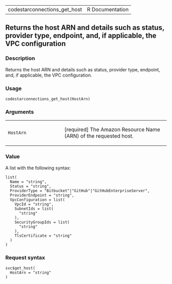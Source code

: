 <table style="width: 100%;">
<tbody>
<tr class="odd">
<td>codestarconnections_get_host</td>
<td style="text-align: right;">R Documentation</td>
</tr>
</tbody>
</table>

## Returns the host ARN and details such as status, provider type, endpoint, and, if applicable, the VPC configuration

### Description

Returns the host ARN and details such as status, provider type,
endpoint, and, if applicable, the VPC configuration.

### Usage

    codestarconnections_get_host(HostArn)

### Arguments

<table>
<colgroup>
<col style="width: 35%" />
<col style="width: 65%" />
</colgroup>
<tbody>
<tr class="odd">
<td><code
id="codestarconnections_get_host_:_HostArn">HostArn</code></td>
<td><p>[required] The Amazon Resource Name (ARN) of the requested
host.</p></td>
</tr>
</tbody>
</table>

### Value

A list with the following syntax:

    list(
      Name = "string",
      Status = "string",
      ProviderType = "Bitbucket"|"GitHub"|"GitHubEnterpriseServer",
      ProviderEndpoint = "string",
      VpcConfiguration = list(
        VpcId = "string",
        SubnetIds = list(
          "string"
        ),
        SecurityGroupIds = list(
          "string"
        ),
        TlsCertificate = "string"
      )
    )

### Request syntax

    svc$get_host(
      HostArn = "string"
    )

